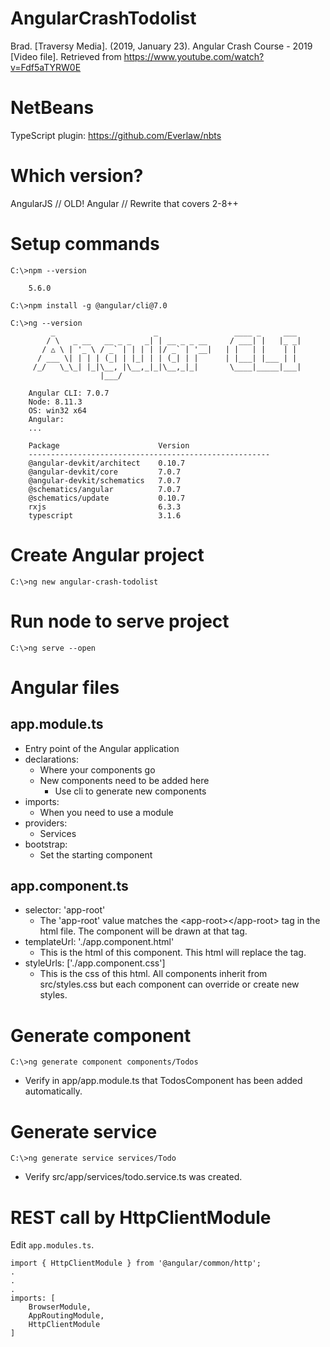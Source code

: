 # AngularCrashTodolist

Brad. [Traversy Media]. (2019, January 23). Angular Crash Course - 2019 [Video file]. Retrieved from <https://www.youtube.com/watch?v=Fdf5aTYRW0E>

# NetBeans 

TypeScript plugin: <https://github.com/Everlaw/nbts>

# Which version?

AngularJS // OLD!
Angular   // Rewrite that covers 2-8++

# Setup commands

```text
C:\>npm --version

	5.6.0
```

```text
C:\>npm install -g @angular/cli@7.0
```

```text
C:\>ng --version	
	     _                      _                 ____ _     ___
	    / \   _ __   __ _ _   _| | __ _ _ __     / ___| |   |_ _|
	   / △ \ | '_ \ / _` | | | | |/ _` | '__|   | |   | |    | |
	  / ___ \| | | | (_| | |_| | | (_| | |      | |___| |___ | |
	 /_/   \_\_| |_|\__, |\__,_|_|\__,_|_|       \____|_____|___|
	                |___/
		
	Angular CLI: 7.0.7
	Node: 8.11.3
	OS: win32 x64
	Angular:
	...
	
	Package                      Version
	------------------------------------------------------
	@angular-devkit/architect    0.10.7
	@angular-devkit/core         7.0.7
	@angular-devkit/schematics   7.0.7
	@schematics/angular          7.0.7
	@schematics/update           0.10.7
	rxjs                         6.3.3
	typescript                   3.1.6
```

# Create Angular project

```text
C:\>ng new angular-crash-todolist
```

# Run node to serve project

```text
C:\>ng serve --open
```

# Angular files

## app.module.ts

* Entry point of the Angular application
* declarations:
    * Where your components go
    * New components need to be added here
        * Use cli to generate new components
* imports:
    * When you need to use a module
* providers:
    * Services
* bootstrap:
    * Set the starting component
		
## app.component.ts
* selector: 'app-root'
    * The 'app-root' value matches the \<app-root>\</app-root> tag in the html file. The component will be drawn at that tag.
* templateUrl: './app.component.html'
    * This is the html of this component. This html will replace the <app-root> tag.
* styleUrls: \['./app.component.css'\]
    * This is the css of this html. All components inherit from src/styles.css but each component can override or create new styles.

# Generate component

```text
C:\>ng generate component components/Todos
```
* Verify in app/app.module.ts that TodosComponent has been added automatically.


# Generate service

```text
C:\>ng generate service services/Todo
```
* Verify src/app/services/todo.service.ts was created.

# REST call by HttpClientModule

Edit `app.modules.ts`.

```text
import { HttpClientModule } from '@angular/common/http';
.
.
.
imports: [
	BrowserModule,
	AppRoutingModule,
	HttpClientModule
]
```


